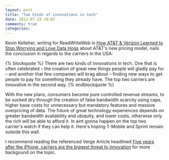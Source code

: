```yaml
---
layout: post
title: "Two kinds of innovations in tech"
date: 2012-07-19 19:07
comments: true
categories: 
---
```


Kevin Kelleher, writing for ReadWriteWeb in [How AT&T & Verizon Learned to Stop Worrying and Love Data Hogs](http://www.readwriteweb.com/mobile/2012/07/how-att-verizon-learned-to-stop-worrying-and-love-data-hogs.php) about AT&T's new pricing model, nails the conclusion in regards to the carriers in the USA:

{% blockquote %}
There are two kinds of innovations in tech. One that is often celebrated – the creation of great new things people will gladly pay for – and another that few companies will brag about – finding new ways to get people to pay for something they already have. The top two carriers are innovative in the second way.
{% endblockquote %}

With the new plans, consumers become pure controlled revenue streams, to be sucked dry through the creation of false bandwidth scarcity using caps, higher base costs for unnecessary but mandatory features and massive overpricing of data. The future of great technology experiences depends on greater bandwidth availability and ubiquity, and lower costs, otherwise only the rich will be able to afford it. In aint gonna happen on the top two carrier's watch if they can help it. Here's hoping T-Mobile and Sprint remain outside this wall.

I recommend reading the referenced Verge Article headlined [Five years after the iPhone, carriers are the biggest threat to innovation](http://www.theverge.com/2012/7/5/3138711/five-years-after-the-iphone-carriers-are-the-biggest-threat-to-innovation-editorial) for more backgound on the topic.